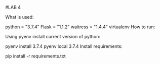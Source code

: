 #LAB 4

What is used:

python = "3.7.4"
Flask = "1.1.2"
waitress = "1.4.4"
virtualenv
How to run:

Using pyenv install current version of python:

pyenv install 3.7.4
pyenv local 3.7.4
Install requirements:

pip install -r requirements.txt